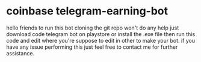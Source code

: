 # coinbase telegram-earning-bot
hello friends to run this bot cloning the git repo won't do any help
just download code telegram bot on playstore or install the .exe file then run this code and edit where you're suppose to edit
in other to make your bot.
if you have any issue performing this just feel free to contact me for further assistance.


